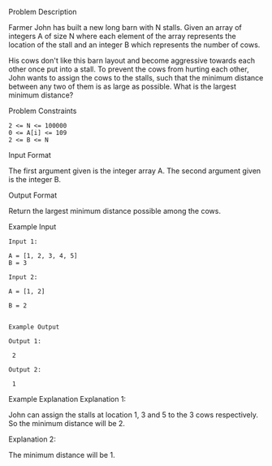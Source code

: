 Problem Description

Farmer John has built a new long barn with N stalls. Given an array of integers A of size N where each element of the array represents the location of the stall and an integer B which represents the number of cows.

His cows don't like this barn layout and become aggressive towards each other once put into a stall. To prevent the cows from hurting each other, John wants to assign the cows to the stalls, such that the minimum distance between any two of them is as large as possible. What is the largest minimum distance?



Problem Constraints
    
    2 <= N <= 100000
    0 <= A[i] <= 109
    2 <= B <= N
    


Input Format

The first argument given is the integer array A.
The second argument given is the integer B.



Output Format

Return the largest minimum distance possible among the cows.



Example Input

    Input 1:
    
    A = [1, 2, 3, 4, 5]
    B = 3
    
    Input 2:
    
    A = [1, 2]
    
    B = 2
    
    
    Example Output
    
    Output 1:
    
     2
    
    Output 2:
    
     1


Example Explanation
Explanation 1:


 John can assign the stalls at location 1, 3 and 5 to the 3 cows respectively. So the minimum distance will be 2.

Explanation 2:

 The minimum distance will be 1.
 